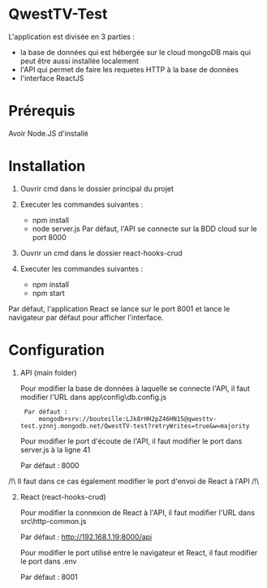 # QwestTV-Test

L'application est divisée en 3 parties :
- la base de données qui est hébergée sur le cloud mongoDB mais qui peut être aussi installée localement
- l'API qui permet de faire les requetes HTTP à la base de données
- l'interface ReactJS

# Prérequis

Avoir Node.JS d'installé

# Installation

1. Ouvrir cmd dans le dossier principal du projet

2. Executer les commandes suivantes :
    - npm install
    - node server.js
Par défaut, l'API se connecte sur la BDD cloud sur le port 8000

3. Ouvrir un cmd dans le dossier react-hooks-crud

4. Executer les commandes suivantes :
    - npm install
    - npm start

Par défaut, l'application React se lance sur le port 8001 et lance le navigateur par défaut pour afficher l'interface.


# Configuration

1. API (main folder)

    Pour modifier la base de données à laquelle se connecte l'API, il faut modifier l'URL dans app\config\db.config.js 

        Par défaut : 
            mongodb+srv://bouteille:LJk8rHH2pZ46HN15@qwesttv-test.yznnj.mongodb.net/QwestTV-test?retryWrites=true&w=majority

    Pour modifier le port d'écoute de l'API, il faut modifier le port dans server.js à la ligne 41 

    Par défaut : 
        8000

/!\ Il faut dans ce cas également modifier le port d'envoi de React à l'API /!\

2. React (react-hooks-crud)

    Pour modifier la connexion de React à l'API, il faut modifier l'URL dans src\http-common.js 

    Par défaut : 
        http://192.168.1.19:8000/api

    Pour modifier le port utilisé entre le navigateur et React, il faut modifier le port dans .env 

    Par défaut : 
            8001